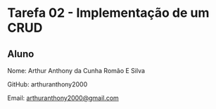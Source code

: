 # Tarefa 02 - Implementação de um CRUD
## Aluno

Nome: Arthur Anthony da Cunha Romão E Silva

GitHub: arthuranthony2000

Email: arthuranthony2000@gmail.com










